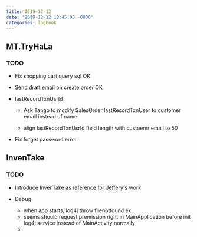 ```yaml
---
title: 2019-12-12
date: '2019-12-12 10:45:00 -0000'
categories: logbook
---
```


## MT.TryHaLa
### TODO
* Fix shopping cart query sql OK

* Send draft email on create order OK

* lastRecordTxnUsrId

    * Ask Tango to modify SalesOrder lastRecordTxnUser to customer email instead of name

    * align lastRecordTxnUsrId field length with custoemr email to 50 

* Fix forget password error

## InvenTake
### TODO
* Introduce InvenTake as reference for Jeffery's work

* Debug

    * when app starts, log4j throw filenotfound ex
    * seems should request premission right in MainApplication before init log4j service instead of MainActivity normally
    * 
